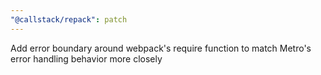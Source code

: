 ```yaml
---
"@callstack/repack": patch
---
```


Add error boundary around webpack's require function to match Metro's error handling behavior more closely
